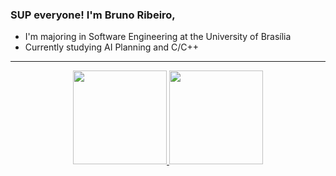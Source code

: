 ### SUP everyone! I'm Bruno Ribeiro,
- I'm majoring in Software Engineering at the University of Brasília
- Currently studying AI Planning and C/C++

---

<div align="center">
  <a href="https://github.com/brunoriibeiro">
  
  <img height="150em" src="https://github-readme-stats.vercel.app/api?username=brunoriibeiro&show_icons=true&theme=swift&include_all_commits=false&count_private=true"/>
  
  <img height="150em" src="https://github-readme-stats.vercel.app/api/top-langs/?username=brunoriibeiro&layout=compact&langs_count=7&&count_private=true&theme=swift"/>
    
 ##
     
<!--  ![Snake animation](https://github.com/brunoriibeiro/brunoriibeiro/blob/output/github-contribution-grid-snake.svg) -->

</div>
